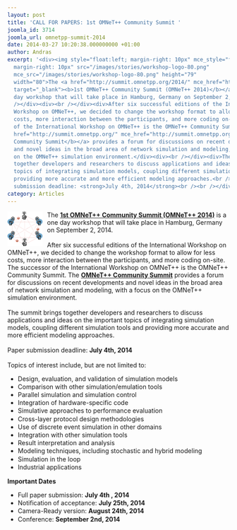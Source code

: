 ```yaml
---
layout: post
title: 'CALL FOR PAPERS: 1st OMNeT++ Community Summit '
joomla_id: 3714
joomla_url: omnetpp-summit-2014
date: 2014-03-27 10:20:38.000000000 +01:00
author: Andras
excerpt: '<div><img style="float:left; margin-right: 10px" mce_style="float:left;
  margin-right: 10px" src="/images/stories/workshop-logo-80.png"
  mce_src="/images/stories/workshop-logo-80.png" height="79"
  width="80">The <a href="http://summit.omnetpp.org/2014/" mce_href="http://summit.omnetpp.org/2014/"
  target="_blank"><b>1st OMNeT++ Community Summit (OMNeT++ 2014)</b></a> is a one
  day workshop that will take place in Hamburg, Germany on September 2, 2014. <br
  /></div><div><br /></div><div>After six successful editions of the International
  Workshop on OMNeT++, we decided to change the workshop format to allow for less
  costs, more interaction between the participants, and more coding on-site. The successor
  of the International Workshop on OMNeT++ is the OMNeT++ Community Summit. The <a
  href="http://summit.omnetpp.org/" mce_href="http://summit.omnetpp.org/" target="_blank"><b>OMNeT++
  Community Summit</b></a> provides a forum for discussions on recent developments
  and novel ideas in the broad area of network simulation and modeling, with a focus
  on the OMNeT++ simulation environment.</div><div><br /></div><div>The summit brings
  together developers and researchers to discuss applications and ideas on the important
  topics of integrating simulation models, coupling different simulation tools and
  providing more accurate and more efficient modeling approaches.<br /><br />Paper
  submission deadline: <strong>July 4th, 2014</strong><br /><br /></div><div class="system-pagebreak">'
category: Articles
---
```

<div><img style="float:left; margin-right: 10px" mce_style="float:left; margin-right: 10px" src="/images/stories/workshop-logo-80.png" mce_src="/images/stories/workshop-logo-80.png" height="79" width="80">The <a href="http://summit.omnetpp.org/2014/" mce_href="http://summit.omnetpp.org/2014/" target="_blank"><b>1st OMNeT++ Community Summit (OMNeT++ 2014)</b></a> is a one day workshop that will take place in Hamburg, Germany on September 2, 2014. <br /></div><div><br /></div><div>After six successful editions of the International Workshop on OMNeT++, we decided to change the workshop format to allow for less costs, more interaction between the participants, and more coding on-site. The successor of the International Workshop on OMNeT++ is the OMNeT++ Community Summit. The <a href="http://summit.omnetpp.org/" mce_href="http://summit.omnetpp.org/" target="_blank"><b>OMNeT++ Community Summit</b></a> provides a forum for discussions on recent developments and novel ideas in the broad area of network simulation and modeling, with a focus on the OMNeT++ simulation environment.</div><div><br /></div><div>The summit brings together developers and researchers to discuss applications and ideas on the important topics of integrating simulation models, coupling different simulation tools and providing more accurate and more efficient modeling approaches.<br /><br />Paper submission deadline: <strong>July 4th, 2014</strong><br /><br /></div><div class="system-pagebreak"></div><div>Topics of interest include, but are not limited to:</div><div><ul><li><span style="line-height: 1.3em;" mce_style="line-height: 1.3em;">Design, evaluation, and validation of simulation models</span></li><li><span style="line-height: 1.3em;" mce_style="line-height: 1.3em;">Comparison with other simulation/emulation tools</span></li><li><span style="line-height: 1.3em;" mce_style="line-height: 1.3em;">Parallel simulation and simulation control</span></li><li><span style="line-height: 1.3em;" mce_style="line-height: 1.3em;">Integration of hardware-specific code</span></li><li><span style="line-height: 1.3em;" mce_style="line-height: 1.3em;">Simulative approaches to performance evaluation</span></li><li><span style="line-height: 1.3em;" mce_style="line-height: 1.3em;">Cross-layer protocol design methodologies</span></li><li><span style="line-height: 1.3em;" mce_style="line-height: 1.3em;">Use of discrete event simulation in other domains</span></li><li><span style="line-height: 1.3em;" mce_style="line-height: 1.3em;">Integration with other simulation tools</span></li><li><span style="line-height: 1.3em;" mce_style="line-height: 1.3em;">Result interpretation and analysis</span></li><li><span style="line-height: 1.3em;" mce_style="line-height: 1.3em;">Modeling techniques, including stochastic and hybrid modeling</span></li><li><span style="line-height: 1.3em;" mce_style="line-height: 1.3em;">Simulation in the loop</span></li><li><span style="line-height: 1.3em;" mce_style="line-height: 1.3em;">Industrial applications</span></li></ul></div><div><b>Important Dates</b></div><div><ul><li><span style="line-height: 1.3em;" mce_style="line-height: 1.3em;">Full paper submission: <b>July 4th , 2014</b></span></li><li><span style="line-height: 1.3em;" mce_style="line-height: 1.3em;">Notification of acceptance: <b>July 25th, 2014</b></span></li><li><span style="line-height: 1.3em;" mce_style="line-height: 1.3em;">Camera-Ready version: <b>August 24th, 2014</b></span></li><li><span style="line-height: 1.3em;" mce_style="line-height: 1.3em;">Conference: <b>September 2nd, 2014</b></span></li></ul></div>
